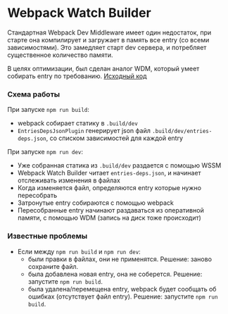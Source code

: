 # Webpack Watch Builder

Стандартная Webpack Dev Middleware имеет один недостаток, при старте она компилирует и загружает в память все entry (со всеми зависимостями). Это замедляет старт dev сервера, и потребляет существенное количество памяти.

В целях оптимизации, был сделан аналог WDM, который умеет собирать entry по требованию.
[Исходный код](../../.config/kotik/middlewares/webpack-watch-builder.js)

### Схема работы

При запуске `npm run build`:
- webpack собирает статику в `.build/dev`
- `EntriesDepsJsonPlugin` генерирует json файл `.build/dev/entries-deps.json`, со списком зависимостей для каждой entry

При запуске `npm run dev`:
- Уже собранная статика из `.build/dev` раздается с помощью WSSM
- Webpack Watch Builder читает `entries-deps.json`, и начинает отслеживать изменения в файлах
- Когда изменяется файл, определяются entry которые нужно пересобрать
- Затронутые entry собираются с помощью webpack
- Пересобранные entry начинают раздаваться из оперативной памяти, с помощью WDM (запись на диск тоже происходит)

### Известные проблемы

- Если между `npm run build` и `npm run dev`:
    - были правки в файлах, они не применятся. Решение: заново сохраните файл.
    - была добавлена новая entry, она не соберется. Решение: запустите `npm run build`.
    - была удалена/перемещена entry, webpack будет сообщать об ошибках (отсутствует файл entry). Решение: запустите `npm run build`.
